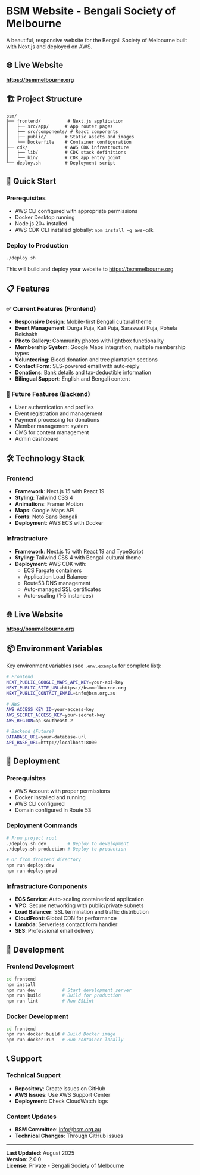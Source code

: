 # BSM Website - Bengali Society of Melbourne

A beautiful, responsive website for the Bengali Society of Melbourne built with Next.js and deployed on AWS.

## 🌐 Live Website
**https://bsmmelbourne.org**

## 🏗️ Project Structure

```
bsm/
├── frontend/          # Next.js application
│   ├── src/app/      # App router pages
│   ├── src/components/ # React components
│   ├── public/       # Static assets and images
│   └── Dockerfile    # Container configuration
├── cdk/              # AWS CDK infrastructure
│   ├── lib/          # CDK stack definitions
│   └── bin/          # CDK app entry point
└── deploy.sh         # Deployment script
```

## 🚀 Quick Start

### Prerequisites
- AWS CLI configured with appropriate permissions
- Docker Desktop running
- Node.js 20+ installed
- AWS CDK CLI installed globally: `npm install -g aws-cdk`

### Deploy to Production
```bash
./deploy.sh
```

This will build and deploy your website to https://bsmmelbourne.org

## 📋 Features

### ✅ Current Features (Frontend)
- **Responsive Design**: Mobile-first Bengali cultural theme
- **Event Management**: Durga Puja, Kali Puja, Saraswati Puja, Pohela Boishakh
- **Photo Gallery**: Community photos with lightbox functionality
- **Membership System**: Google Maps integration, multiple membership types
- **Volunteering**: Blood donation and tree plantation sections
- **Contact Form**: SES-powered email with auto-reply
- **Donations**: Bank details and tax-deductible information
- **Bilingual Support**: English and Bengali content

### 🔄 Future Features (Backend)
- User authentication and profiles
- Event registration and management
- Payment processing for donations
- Member management system
- CMS for content management
- Admin dashboard

## 🛠️ Technology Stack

### Frontend
- **Framework**: Next.js 15 with React 19
- **Styling**: Tailwind CSS 4
- **Animations**: Framer Motion
- **Maps**: Google Maps API
- **Fonts**: Noto Sans Bengali
- **Deployment**: AWS ECS with Docker

### Infrastructure
- **Framework**: Next.js 15 with React 19 and TypeScript
- **Styling**: Tailwind CSS 4 with Bengali cultural theme
- **Deployment**: AWS CDK with:
  - ECS Fargate containers
  - Application Load Balancer
  - Route53 DNS management
  - Auto-managed SSL certificates
  - Auto-scaling (1-5 instances)

## 🌐 Live Website
**https://bsmmelbourne.org**

## 📦 Environment Variables

Key environment variables (see `.env.example` for complete list):

```bash
# Frontend
NEXT_PUBLIC_GOOGLE_MAPS_API_KEY=your-api-key
NEXT_PUBLIC_SITE_URL=https://bsmmelbourne.org
NEXT_PUBLIC_CONTACT_EMAIL=info@bsm.org.au

# AWS
AWS_ACCESS_KEY_ID=your-access-key
AWS_SECRET_ACCESS_KEY=your-secret-key
AWS_REGION=ap-southeast-2

# Backend (Future)
DATABASE_URL=your-database-url
API_BASE_URL=http://localhost:8000
```

## 🚀 Deployment

### Prerequisites
- AWS Account with proper permissions
- Docker installed and running
- AWS CLI configured
- Domain configured in Route 53

### Deployment Commands
```bash
# From project root
./deploy.sh dev        # Deploy to development
./deploy.sh production # Deploy to production

# Or from frontend directory
npm run deploy:dev
npm run deploy:prod
```

### Infrastructure Components
- **ECS Service**: Auto-scaling containerized application
- **VPC**: Secure networking with public/private subnets
- **Load Balancer**: SSL termination and traffic distribution
- **CloudFront**: Global CDN for performance
- **Lambda**: Serverless contact form handler
- **SES**: Professional email delivery

## 🔧 Development

### Frontend Development
```bash
cd frontend
npm install
npm run dev          # Start development server
npm run build        # Build for production
npm run lint         # Run ESLint
```

### Docker Development
```bash
cd frontend
npm run docker:build # Build Docker image
npm run docker:run   # Run container locally
```

## 📞 Support

### Technical Support
- **Repository**: Create issues on GitHub
- **AWS Issues**: Use AWS Support Center
- **Deployment**: Check CloudWatch logs

### Content Updates
- **BSM Committee**: info@bsm.org.au
- **Technical Changes**: Through GitHub issues

---

**Last Updated**: August 2025  
**Version**: 2.0.0  
**License**: Private - Bengali Society of Melbourne